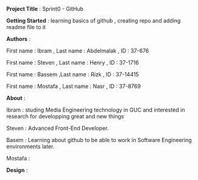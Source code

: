 **Project Title** : Sprint0 - GitHub

**Getting Started** : learning basics of github , creating repo and adding readme file to it  

**Authors** :

First name : Ibram , Last name : Abdelmalak , ID : 37-676

First name : Steven , Last name : Henry , ID : 37-1716

First name : Bassem ,Last name : Rizk , ID : 37-14415

First name : Mostafa , Last name : Nasr , ID : 37-8769

**About** :

Ibram : studing Media Engineering technology in GUC and interested in research for developping great and new things

Steven : Advanced Front-End Developer.

Basem : Learning about github to be able to work in Software Engineering environments later.

Mostafa :

**Design** :


 

